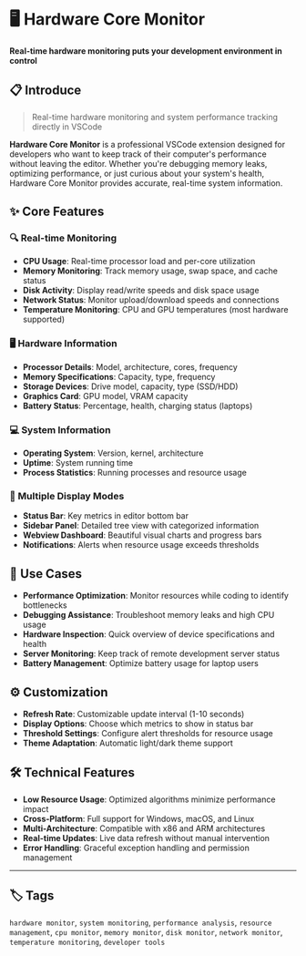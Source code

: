 # 🖥️ Hardware Core Monitor

**Real-time hardware monitoring puts your development environment in control**

## 📋 Introduce

> Real-time hardware monitoring and system performance tracking directly in VSCode

**Hardware Core Monitor** is a professional VSCode extension designed for developers who want to keep track of their computer's performance without leaving the editor. Whether you're debugging memory leaks, optimizing performance, or just curious about your system's health, Hardware Core Monitor provides accurate, real-time system information.

## ✨ Core Features

### 🔍 Real-time Monitoring

- **CPU Usage**: Real-time processor load and per-core utilization
- **Memory Monitoring**: Track memory usage, swap space, and cache status
- **Disk Activity**: Display read/write speeds and disk space usage
- **Network Status**: Monitor upload/download speeds and connections
- **Temperature Monitoring**: CPU and GPU temperatures (most hardware supported)

### 🖥️ Hardware Information

- **Processor Details**: Model, architecture, cores, frequency
- **Memory Specifications**: Capacity, type, frequency
- **Storage Devices**: Drive model, capacity, type (SSD/HDD)
- **Graphics Card**: GPU model, VRAM capacity
- **Battery Status**: Percentage, health, charging status (laptops)

### 💻 System Information

- **Operating System**: Version, kernel, architecture
- **Uptime**: System running time
- **Process Statistics**: Running processes and resource usage

### 🎨 Multiple Display Modes

- **Status Bar**: Key metrics in editor bottom bar
- **Sidebar Panel**: Detailed tree view with categorized information
- **Webview Dashboard**: Beautiful visual charts and progress bars
- **Notifications**: Alerts when resource usage exceeds thresholds

## 🚀 Use Cases

- **Performance Optimization**: Monitor resources while coding to identify bottlenecks
- **Debugging Assistance**: Troubleshoot memory leaks and high CPU usage
- **Hardware Inspection**: Quick overview of device specifications and health
- **Server Monitoring**: Keep track of remote development server status
- **Battery Management**: Optimize battery usage for laptop users

## ⚙️ Customization

- **Refresh Rate**: Customizable update interval (1-10 seconds)
- **Display Options**: Choose which metrics to show in status bar
- **Threshold Settings**: Configure alert thresholds for resource usage
- **Theme Adaptation**: Automatic light/dark theme support

## 🛠️ Technical Features

- **Low Resource Usage**: Optimized algorithms minimize performance impact
- **Cross-Platform**: Full support for Windows, macOS, and Linux
- **Multi-Architecture**: Compatible with x86 and ARM architectures
- **Real-time Updates**: Live data refresh without manual intervention
- **Error Handling**: Graceful exception handling and permission management

---

## 🏷️ Tags

`hardware monitor`, `system monitoring`, `performance analysis`, `resource management`, `cpu monitor`, `memory monitor`, `disk monitor`, `network monitor`, `temperature monitoring`, `developer tools`
